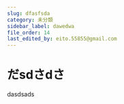 ```yaml
---
slug: dfasfsda
category: 未分類
sidebar_label: dawedwa
file_order: 14
last_edited_by: eito.55855@gmail.com
---
```

だsdさdさ
======


dasdsads